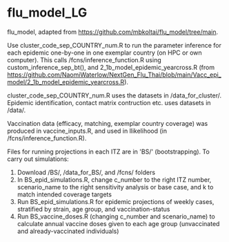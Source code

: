 # flu_model_LG

flu_model, adapted from https://github.com/mbkoltai/flu_model/tree/main.

Use cluster_code_sep_COUNTRY_num.R to run the parameter inference for each epidemic one-by-one in one exemplar country (on HPC or own computer). This calls /fcns/inference_function.R using custom_inference_sep_bt(), and 2_1b_model_epidemic_yearcross.R (from https://github.com/NaomiWaterlow/NextGen_Flu_Thai/blob/main/Vacc_epi_model/2_1b_model_epidemic_yearcross.R). 

cluster_code_sep_COUNTRY_num.R uses the datasets in /data_for_cluster/. Epidemic identification, contact matrix contruction etc. uses datasets in /data/.

Vaccination data (efficacy, matching, exemplar country coverage) was produced in vaccine_inputs.R, and used in llikelihood (in /fcns/inference_function.R).

Files for running projections in each ITZ are in 'BS/' (bootstrapping). To carry out simulations:
  1. Download /BS/, /data_for_BS/, and /fcns/ folders 
  2. In BS_epid_simulations.R, change c_number to the right ITZ number, scenario_name to the right sensitivity analysis or base case, and k to match intended coverage targets
  3. Run BS_epid_simulations.R for epidemic projections of weekly cases, stratified by strain, age group, and vaccination-status
  4. Run BS_vaccine_doses.R (changing c_number and scenario_name) to calculate annual vaccine doses given to each age group (unvaccinated and already-vaccinated individuals)

